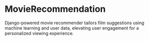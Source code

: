 # MovieRecommendation
Django-powered movie recommender tailors film suggestions using machine learning and user data, elevating user engagement for a personalized viewing experience.
